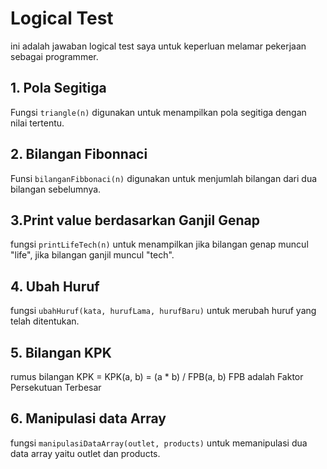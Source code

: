 # Logical Test

ini adalah jawaban logical test saya untuk keperluan melamar pekerjaan sebagai programmer.

## 1. Pola Segitiga

Fungsi `triangle(n)` digunakan untuk menampilkan pola segitiga dengan nilai tertentu.

## 2. Bilangan Fibonnaci

Funsi `bilanganFibbonaci(n)` digunakan untuk menjumlah bilangan dari dua bilangan sebelumnya.

## 3.Print value berdasarkan Ganjil Genap

fungsi `printLifeTech(n)` untuk menampilkan jika bilangan
genap muncul "life", jika bilangan ganjil muncul
"tech".

## 4. Ubah Huruf

fungsi `ubahHuruf(kata, hurufLama, hurufBaru)` untuk merubah huruf yang telah ditentukan.

## 5. Bilangan KPK

rumus bilangan KPK = KPK(a, b) = (a \* b) / FPB(a, b)
FPB adalah Faktor Persekutuan Terbesar

## 6. Manipulasi data Array

fungsi `manipulasiDataArray(outlet, products)` untuk memanipulasi dua data array yaitu outlet dan products.
